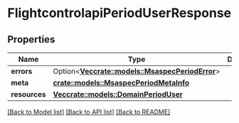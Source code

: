 # FlightcontrolapiPeriodUserResponse

## Properties

Name | Type | Description | Notes
------------ | ------------- | ------------- | -------------
**errors** | Option<[**Vec<crate::models::MsaspecPeriodError>**](msaspec.Error.md)> |  | [optional]
**meta** | [**crate::models::MsaspecPeriodMetaInfo**](msaspec.MetaInfo.md) |  |
**resources** | [**Vec<crate::models::DomainPeriodUser>**](domain.User.md) |  |

[[Back to Model list]](../README.md#documentation-for-models) [[Back to API list]](../README.md#documentation-for-api-endpoints) [[Back to README]](../README.md)
